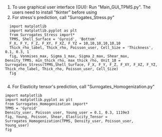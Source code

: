 1. To use graphical user interface (GUI): Run "Main_GUI_TPMS.py". The users need to install "tkinter" before using
2. For stress's prediction, call "Surrogates_Stress.py"
```
  import matplotlib
  import matplotlib.pyplot as plt
  from Surrogates_Stress import*
  TPMS, Shell_Surface = 'Gyroid', 'Bottom'
  F_X, F_Y, F_Z, F_XY, F_XZ, F_YZ = 10,10,10,10,10,10
  Thick_rho_label, Thick_rho, Poisson_user, Cell_Size = 'Thickness', 0.1, 0.3, 1
  fig, Vonmises_max, Sigma_1_max, Sigma_2_max, Shear_max, Density_TPMS, min_thick_rho, max_thick_rho, Unit_18 = Surrogates_Stress(TPMS,Shell_Surface, F_X, F_Y, F_Z, F_XY, F_XZ, F_YZ, Thick_rho_label, Thick_rho, Poisson_user, Cell_Size)
  fig
      
  ```
4. For Elasticity tensor's prediction, call "Surrogates_Homogenization.py"
  ```
  import matplotlib
  import matplotlib.pyplot as plt
  from Surrogates_Homogenization import*
  TPMS = 'Gyroid'
  Density_user, Poisson_user, Young_user = 0.1, 0.3, 1119e3
  fig, Young, Poisson, Shear, Elasticity_Tensor = Surrogates_Homogenization(TPMS, Density_user, Poisson_user, Young_user)
  fig
  ```
